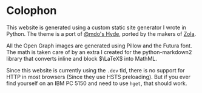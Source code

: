 # Colophon

This website is generated using a custom static site generator I wrote in Python. The theme is a port of [@mdo's Hyde](http://hyde.getpoole.com/), ported by the makers of [Zola](https://www.getzola.org/).

All the Open Graph images are generated using Pillow and the Futura font. The math is taken care of by an extra I created for the python-markdown2 library that converts inline and block $\LaTeX$ into MathML.

Since this website is currently using the `.dev` tld, there is no support for HTTP in most browsers (Since they use HSTS preloading). But if you ever find yourself on an IBM PC 5150 and need to use `hget`, that should work.

